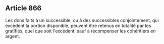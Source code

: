 Article 866
----
Les dons faits à un successible, ou à des successibles conjointement, qui
excèdent la portion disponible, peuvent être retenus en totalité par les
gratifiés, quel que soit l'excédent, sauf à récompenser les cohéritiers en
argent.
